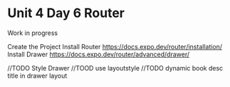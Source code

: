 # Unit 4 Day 6 Router

Work in progress

Create the Project
Install Router https://docs.expo.dev/router/installation/
Install Drawer https://docs.expo.dev/router/advanced/drawer/

//TODO Style Drawer
//TOOD use layoutstyle
//TODO dynamic book desc title in drawer layout